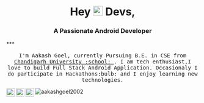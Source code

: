 <h1 align="center">Hey <img src="https://media.giphy.com/media/hvRJCLFzcasrR4ia7z/giphy.gif" width="25px"> Devs,</h1>
<h3 align="center">A Passionate Android Developer</h3>
***

<p align="center">
<samp>
    I'm Aakash Goel, currently Pursuing B.E. in CSE from <a href="https://www.cuchd.in/">Chandigarh University :school: </a>. I am tech enthusiast,I love to build Full Stack Android Application. Occasionaly I do participate in Hackathons:bulb: and I enjoy learning new technologies.
  </samp>
</p>

<a href="https://twitter.com/aakashgoel2002">
  <img align="left" alt="Aakash's Twitter" width="22px" src="https://raw.githubusercontent.com/peterthehan/peterthehan/master/assets/twitter.svg" />
</a>
<a href="https://www.linkedin.com/in/aakashgoel2002/">
  <img align="left" alt="Aakash's LinkedIN" width="22px" src="https://raw.githubusercontent.com/peterthehan/peterthehan/master/assets/linkedin.svg" />
</a>
<a href="https://dev.to/aakashgoel2002/">
  <img align="left" alt="Aakash's Dev Profile" width="22px" src="https://raw.githubusercontent.com/peterthehan/peterthehan/master/assets/dev-dot-to.svg" />
</a>
<p align="left"> <img src="https://komarev.com/ghpvc/?username=aakashgoel2002&label=Profile%20views&color=0e75b6&style=flat" alt="aakashgoel2002" /> </p>
